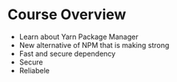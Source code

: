 # Course Overview
- Learn about Yarn Package Manager
- New alternative of NPM that is making strong
- Fast and secure dependency
- Secure
- Reliabele